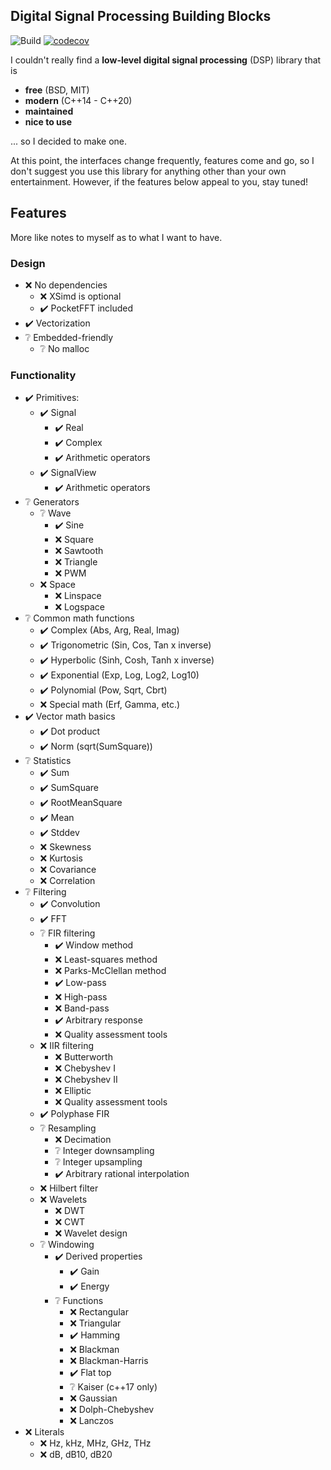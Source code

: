 ﻿Digital Signal Processing Building Blocks
---

![Build](https://github.com/petiaccja/DSPBB/workflows/Build/badge.svg)
[![codecov](https://codecov.io/gh/petiaccja/DSPBB/branch/master/graph/badge.svg?token=8A2I59KJ5H)](https://codecov.io/gh/petiaccja/DSPBB)

I couldn't really find a **low-level digital signal processing** (DSP) library that is 
- **free** (BSD, MIT)
- **modern** (C\++14 - C\++20)
- **maintained**
- **nice to use**

... so I decided to make one.

At this point, the interfaces change frequently, features come and go, so I don't suggest you use this library for anything other than your own entertainment. However, if the features below appeal to you, stay tuned!




## Features

More like notes to myself as to what I want to have.

### Design

- ❌️ No dependencies
  - ❌️ XSimd is optional
  - ✔️ PocketFFT included
- ✔️ Vectorization
- ❔️ Embedded-friendly
  - ❔️ No malloc

### Functionality

- ✔️ Primitives:
  - ✔️ Signal
    - ✔️ Real
    - ✔️ Complex
    - ✔️ Arithmetic operators
  - ✔️ SignalView
    - ✔️ Arithmetic operators
- ❔️ Generators
  - ❔️ Wave
    - ✔️ Sine
    - ❌️ Square
    - ❌️ Sawtooth
    - ❌️ Triangle
    - ❌️ PWM
  - ❌️ Space
    - ❌️ Linspace
    - ❌️ Logspace
- ❔️ Common math functions
  - ✔️ Complex (Abs, Arg, Real, Imag)
  - ✔️ Trigonometric (Sin, Cos, Tan x inverse)
  - ✔️ Hyperbolic (Sinh, Cosh, Tanh x inverse)
  - ✔️ Exponential (Exp, Log, Log2, Log10)
  - ✔️ Polynomial (Pow, Sqrt, Cbrt)
  - ❌️ Special math (Erf, Gamma, etc.)
- ✔️ Vector math basics
  - ✔️ Dot product
  - ✔️ Norm (sqrt(SumSquare))
- ❔️ Statistics
  - ✔️ Sum
  - ✔️ SumSquare
  - ✔️ RootMeanSquare
  - ✔️ Mean
  - ✔️ Stddev
  - ❌️ Skewness
  - ❌️ Kurtosis
  - ❌️ Covariance
  - ❌️ Correlation
- ❔️ Filtering
  - ✔️ Convolution
  - ✔️ FFT
  - ❔️ FIR filtering
    - ✔️ Window method
    - ❌️ Least-squares method
    - ❌️ Parks-McClellan method
    - ✔️ Low-pass
    - ❌️ High-pass
    - ❌️ Band-pass
    - ✔️ Arbitrary response
    - ❌️ Quality assessment tools
  - ❌️ IIR filtering
    - ❌️ Butterworth
    - ❌️ Chebyshev I
    - ❌️ Chebyshev II
    - ❌️ Elliptic
    - ❌️ Quality assessment tools
  - ✔️ Polyphase FIR
  - ❔️ Resampling
    - ❌️ Decimation
    - ❔️ Integer downsampling
    - ❔️ Integer upsampling
    - ✔️ Arbitrary rational interpolation
  - ❌️ Hilbert filter
  - ❌️ Wavelets
    - ❌️ DWT
    - ❌️ CWT
    - ❌️ Wavelet design
  - ❔️ Windowing
    - ✔️ Derived properties
      - ✔️ Gain
      - ✔️ Energy
    - ❔️ Functions
      - ❌️ Rectangular
      - ❌️ Triangular
      - ✔️ Hamming
      - ❌️ Blackman
      - ❌️ Blackman-Harris
      - ✔️ Flat top
      - ❔️ Kaiser (c++17 only)
      - ❌️ Gaussian
      - ❌️ Dolph-Chebyshev
      - ❌️ Lanczos
- ❌️ Literals
  - ❌️ Hz, kHz, MHz, GHz, THz
  - ❌️ dB, dB10, dB20
